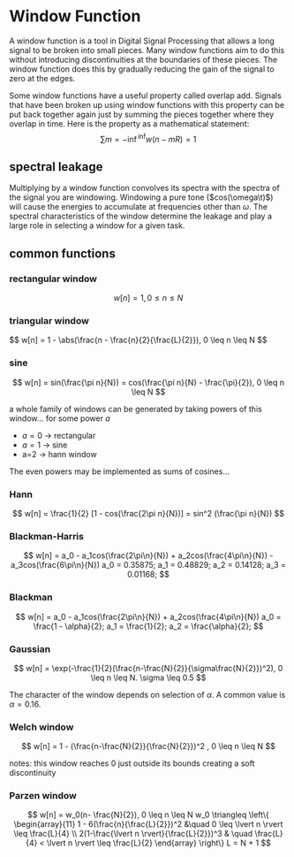 # Window Function

A window function is a tool in Digital Signal Processing that allows a long signal to be broken into small pieces. Many window functions aim to do this without introducing discontinuities at the boundaries of these pieces. The window function does this by gradually reducing the gain of the signal to zero at the edges.

Some window functions have a useful property called overlap add. Signals that have been broken up using window functions with this property can be put back together again just by summing the pieces together where they overlap in time. Here is the property as a mathematical statement:
$$
\sum{m=-\inf}^\inf w(n-mR) = 1 
$$

## spectral leakage
Multiplying by a window function convolves its spectra with the spectra of the signal you are windowing. Windowing a pure tone ($cos(\omega\t)$) will cause the energies to accumulate at frequencies other than $\omega$. The spectral characteristics of the window determine the leakage and play a large role in selecting a window for a given task.

## common functions

### rectangular window
$$
w[n] = 1, 0 \leq n \leq N
$$

### triangular window

$$
w[n] = 1 - \abs(\frac{n - \frac{n}{2}{\frac{L}{2}}), 0 \leq n \leq N
$$

### sine
$$
w[n] = sin(\frac{\pi n}{N}) = cos(\frac{\pi n}{N} - \frac{\pi}{2}), 0 \leq n \leq N
$$

a whole family of windows can be generated by taking powers of this window...
for some power $a$
- $a=0$ -> rectangular
- $a=1$ -> sine
- a=2 -> hann window

The even powers may be implemented as sums of cosines...

### Hann

$$
w[n] = \frac{1}{2} [1 - cos(\frac{2\pi n}{N})] = sin^2 (\frac{\pi n}{N})
$$

### Blackman-Harris
$$
w[n] = a_0 - a_1cos(\frac{2\pi\n}{N}) + a_2cos(\frac{4\pi\n}{N}) - a_3cos(\frac{6\pi\n}{N})
a_0 = 0.35875; a_1 = 0.48829; a_2 = 0.14128; a_3 = 0.01168;
$$

### Blackman
$$
w[n] = a_0 - a_1cos(\frac{2\pi\n}{N}) + a_2cos(\frac{4\pi\n}{N})
a_0 = \frac{1 - \alpha}{2}; a_1 = \frac{1}{2}; a_2 = \frac{\alpha}{2};
$$

### Gaussian
$$
w[n] = \exp(-\frac{1}{2}(\frac{n-\frac{N}{2}}{\sigma\frac{N}{2}})^2), 0 \leq n \leq N.
\sigma \leq 0.5
$$

The character of the window depends on selection of $\alpha$. A common value is $\alpha = 0.16$.

### Welch window
$$
w[n] = 1 - (\frac{n-\frac{N}{2}}{\frac{N}{2}})^2 , 0 \leq n \leq N
$$

notes: this window reaches 0 just outside its bounds creating a soft discontinuity

### Parzen window
$$
w[n] = w_0(n- \frac{N}{2}), 0 \leq n \leq N
w_0 \triangleq \left\{ \begin{array}{11} 1 - 6(\frac{n}{\frac{L}{2}})^2 &\quad 0 \leq \lvert n \rvert \leq \frac{L}{4} \\ 2(1-\frac{\lvert n \rvert}{\frac{L}{2}})^3 & \quad \frac{L}{4} < \lvert n \rvert \leq \frac{L}{2} \end{array} \right\}
L = N + 1
$$
